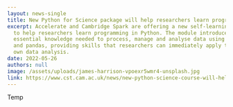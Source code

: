 ```yaml
---
layout: news-single
title: New Python for Science package will help researchers learn programming skills
excerpt: Accelerate and Cambridge Spark are offering a new self-learning module
  to help researchers learn programming in Python. The module introduces the
  essential knowledge needed to process, manage and analyse data using Python
  and pandas, providing skills that researchers can immediately apply to their
  own data analysis.
date: 2022-05-26
authors: null
image: /assets/uploads/james-harrison-vpoexr5wmr4-unsplash.jpg
link: https://www.cst.cam.ac.uk/news/new-python-science-course-will-help-researchers-learn-programming-skills
---
```

T﻿emp